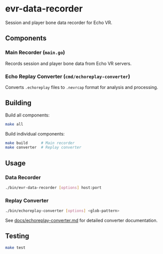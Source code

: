 # evr-data-recorder

Session and player bone data recorder for Echo VR.

## Components

### Main Recorder (`main.go`)
Records session and player bone data from Echo VR servers.

### Echo Replay Converter (`cmd/echoreplay-converter`)
Converts `.echoreplay` files to `.nevrcap` format for analysis and processing.

## Building

Build all components:
```bash
make all
```

Build individual components:
```bash
make build      # Main recorder
make converter  # Replay converter
```

## Usage

### Data Recorder
```bash
./bin/evr-data-recorder [options] host:port
```

### Replay Converter
```bash
./bin/echoreplay-converter [options] <glob-pattern>
```

See [docs/echoreplay-converter.md](docs/echoreplay-converter.md) for detailed converter documentation.

## Testing

```bash
make test
```
